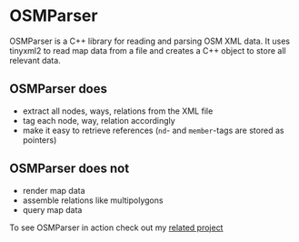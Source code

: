 # OSMParser

OSMParser is a C++ library for reading and parsing OSM XML data.
It uses tinyxml2 to read map data from a file and creates a C++ object to store all relevant data.

## OSMParser does
* extract all nodes, ways, relations from the XML file
* tag each node, way, relation accordingly
* make it easy to retrieve references (`nd`- and `member`-tags are stored as pointers)

## OSMParser does not
* render map data
* assemble relations like multipolygons
* query map data

To see OSMParser in action check out my [related project](https://github.com/Lauchmelder23/MapViewer)